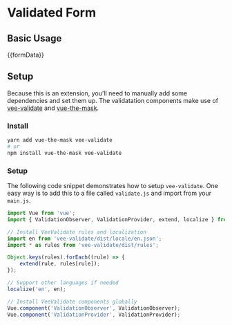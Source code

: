 # Validated Form <Badge text="extension"/>

## Basic Usage 

<div>
        <us-validated-form 
            v-model="formData" 
            :config="config1"        
        />
        {{formData}}
    </us-row>
</div>

## Setup

Because this is an extension, you'll need to manually add some dependencies and set them up. The validatation components make use of [vee-validate](https://logaretm.github.io/vee-validate/) and [vue-the-mask](https://vuejs-tips.github.io/vue-the-mask/). 

### Install 

```sh
yarn add vue-the-mask vee-validate
# or
npm install vue-the-mask vee-validate
```

### Setup

The following code snippet demonstrates how to setup `vee-validate`. One easy way is to add this to a file called `validate.js` and import from your `main.js`.


```js
import Vue from 'vue';
import { ValidationObserver, ValidationProvider, extend, localize } from 'vee-validate';

// Install VeeValidate rules and localization
import en from 'vee-validate/dist/locale/en.json';
import * as rules from 'vee-validate/dist/rules';

Object.keys(rules).forEach((rule) => {
    extend(rule, rules[rule]);
});

// Support other languages if needed
localize('en', en);

// Install VeeValidate components globally
Vue.component('ValidationObserver', ValidationObserver);
Vue.component('ValidationProvider', ValidationProvider);
```
<script>

import Vue from 'vue';
// https://logaretm.github.io/vee-validate/
import { ValidationObserver, ValidationProvider, extend, localize } from 'vee-validate';

// Install VeeValidate rules and localization
import en from 'vee-validate/dist/locale/en.json';
import * as rules from 'vee-validate/dist/rules';

Object.keys(rules).forEach((rule) => {
    extend(rule, rules[rule]);
});

localize('en', en);
// TODO: add spanish validation messages here!!!!

// Install VeeValidate components globally
Vue.component('ValidationObserver', ValidationObserver);
Vue.component('ValidationProvider', ValidationProvider);

export default {
    data() {
        return {
            formData: {},
            config1: [
                {label: 'Enter some text', type:'text', name: 'textField', description: 'This is a validated text input', key:'text-1', required: true},
                {label: 'What is your Phone number', type:'phone-us', name: 'phoneField', description: 'This is a US phone number, and uses a mask to enforce it', key:'phone-1', required: true},
                {label: 'What is your SSN?', type:'ssn', name: 'ssnField', description: 'This is a US social security number, and uses a mask to enforce it', key:'ssn-1', required: true},
                {label: 'What is your zip code?', type:'zip', name: 'zipField', description: 'This is a validated zip code input', key:'zip-1', required: true},
                {label: 'Pick one', type:'combobox', options: ['option 1', 'option 2', 'option 3'], name: 'comboboxField', description: 'This is a validated combobox, you must pick one', key:'combo-1', required: true},
            ]            
        };
    }
}
</script>